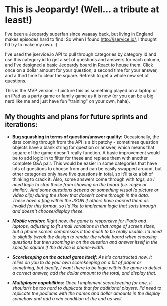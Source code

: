 # This is Jeopardy! (Well... a tribute at least!)

I've been a Jeopardy superfan since waaaay back, but living in England makes episodes hard to find! So when I found http://jservice.io/, I thought I'd try to make my own. :)

I've used the jservice.io API to pull through categories by category id and use this category id to get a set of questions and answers for each column, and I've designed a basic Jeopardy board in React to house them. Click once on a dollar amount for your question, a second time for your answer, and a third time to clear the square. Refresh to get a whole new set of questions. 

This is the MVP version - I picture this as something played on a laptop or an iPad as a party game or family game as it is now (or you can be a big nerd like me and just have fun "training" on your own, haha).

## My thoughts and plans for future sprints and iterations:

- **Bug squashing in terms of question/answer quality:** Occasionally, the data coming through from the API is a bit patchy - sometimes question objects have a blank string for question or answer, which means that square of the game doesn't really function. A basic improvement would be to add logic in to filter for these and replace them with another complete Q&A pair. This would be easier in some categories that have lots of questions to choose from and can be easily swapped around, but other categories only have five questions in total, so it'll take a bit of thinking to crack it. Also, some answers come through with <i> tags, so I need logic to stop those from showing on the board (i.e. regEx or similar). And some questions depend on something visual (a picture or video clip) during the show that doesn't come through in the data. These have a flag within the JSON if others have marked them as invalid for this format, so I'd like to implement logic that sorts through and doesn't choose/display these.
  
- **Mobile version:** Right now, the game is responsive for iPads and laptops, adjusting to fit small variations in that range of screen sizes, but a phone screen compresses it too much to be really usable. I'd need to slightly tweak the design to render the whole board when choosing questions but then zooming in on the question and answer itself in the specific square if the device is phone-width.
 
- **Scorekeeping on the actual game itself:** As it's constructed now, it relies on you to do your own scorekeeping on a bit of paper or something, but ideally, I want there to be logic within the game to detect a correct answer, add the dollar amount to the total, and display that. 
 
- **Multiplayer capabilities:** Once I implement scorekeeping for one, it shouldn't be too hard to duplicate that for additional players. I'd need to replicate the podiums with the names and dollar amounts in the display somehow and add a win condition at the end as well.
